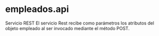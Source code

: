 # empleados.api
Servicio REST
El servicio Rest recibe como parámetros los atributos del objeto empleado al ser invocado mediante el método POST.
